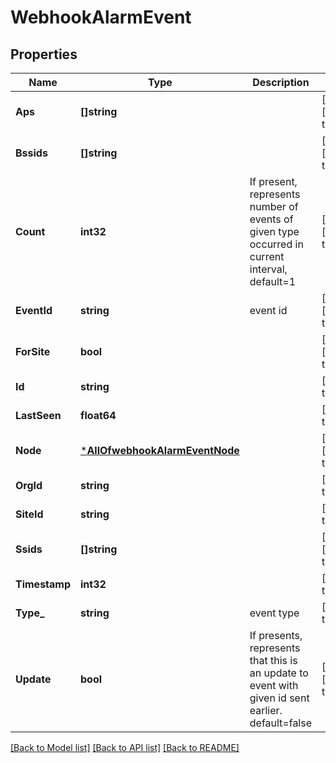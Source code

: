 # WebhookAlarmEvent

## Properties
Name | Type | Description | Notes
------------ | ------------- | ------------- | -------------
**Aps** | **[]string** |  | [optional] [default to null]
**Bssids** | **[]string** |  | [optional] [default to null]
**Count** | **int32** | If present, represents number of events of given type occurred in current interval, default&#x3D;1 | [optional] [default to null]
**EventId** | **string** | event id | [optional] [default to null]
**ForSite** | **bool** |  | [optional] [default to null]
**Id** | **string** |  | [default to null]
**LastSeen** | **float64** |  | [default to null]
**Node** | [***AllOfwebhookAlarmEventNode**](AllOfwebhookAlarmEventNode.md) |  | [optional] [default to null]
**OrgId** | **string** |  | [default to null]
**SiteId** | **string** |  | [default to null]
**Ssids** | **[]string** |  | [optional] [default to null]
**Timestamp** | **int32** |  | [default to null]
**Type_** | **string** | event type | [default to null]
**Update** | **bool** | If presents, represents that this is an update to event with given id sent earlier. default&#x3D;false | [optional] [default to null]

[[Back to Model list]](../README.md#documentation-for-models) [[Back to API list]](../README.md#documentation-for-api-endpoints) [[Back to README]](../README.md)

